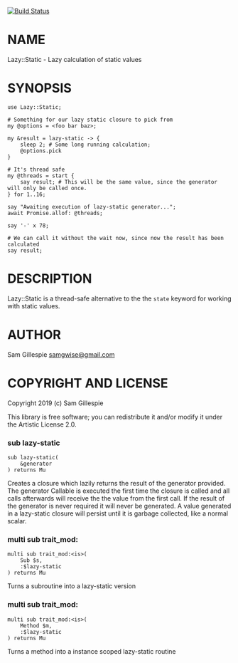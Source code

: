 [![Build Status](https://travis-ci.org/samgwise/Lazy-Static.svg?branch=master)](https://travis-ci.org/samgwise/Lazy-Static)

NAME
====

Lazy::Static - Lazy calculation of static values

SYNOPSIS
========

```perl6
use Lazy::Static;

# Something for our lazy static closure to pick from
my @options = <foo bar baz>;

my &result = lazy-static -> {
    sleep 2; # Some long running calculation;
    @options.pick
}

# It's thread safe
my @threads = start {
    say result; # This will be the same value, since the generator will only be called once.
} for 1..16;

say "Awaiting execution of lazy-static generator...";
await Promise.allof: @threads;

say '-' x 78;

# We can call it without the wait now, since now the result has been calculated
say result;
```

DESCRIPTION
===========

Lazy::Static is a thread-safe alternative to the the `state` keyword for working with static values.

AUTHOR
======

Sam Gillespie <samgwise@gmail.com>

COPYRIGHT AND LICENSE
=====================

Copyright 2019 (c) Sam Gillespie

This library is free software; you can redistribute it and/or modify it under the Artistic License 2.0.

### sub lazy-static

```perl6
sub lazy-static(
    &generator
) returns Mu
```

Creates a closure which lazily returns the result of the generator provided. The generator Callable is executed the first time the closure is called and all calls afterwards will receive the the value from the first call. If the result of the generator is never required it will never be generated. A value generated in a lazy-static closure will persist until it is garbage collected, like a normal scalar.

### multi sub trait_mod:<is>

```perl6
multi sub trait_mod:<is>(
    Sub $s,
    :$lazy-static
) returns Mu
```

Turns a subroutine into a lazy-static version

### multi sub trait_mod:<is>

```perl6
multi sub trait_mod:<is>(
    Method $m,
    :$lazy-static
) returns Mu
```

Turns a method into a instance scoped lazy-static routine

